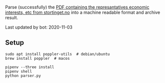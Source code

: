 Parse (successfully) the [PDF containing the represantatives economic interests, etc from stortinget.no](https://www.stortinget.no/no/Stortinget-og-demokratiet/Representantene/Okonomiske-interesser/) into a machine readable format and archive result.

Last updated by bot: 2020-11-03

## Setup
    sudo apt install poppler-utils  # debian/ubuntu
    brew install poppler  # macos

    pipenv --three install
    pipenv shell
    python parser.py
